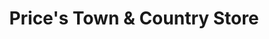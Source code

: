 ---
title: "Price's Town & Country Store"
url: /russellville/prices-town-and-country-store/
shop: agrarian
---